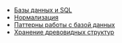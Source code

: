 
* [Базы данных и SQL](https://github.com/codedokode/pasta/blob/master/db/databases.md)
* [Нормализация](https://github.com/codedokode/pasta/blob/master/db/normalization.md)
* [Паттерны работы с базой данных](https://github.com/codedokode/pasta/blob/master/db/patterns-oop.md)
* [Хранение древовидных структур](https://github.com/codedokode/pasta/blob/master/db/trees.md)
